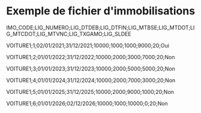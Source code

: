 # Exemple de fichier d'immobilisations
IMO\_CODE;LIG\_NUMERO;LIG\_DTDEB;LIG\_DTFIN;LIG\_MTBSE;LIG\_MTDOT;LIG\_MTCDOT;LIG\_MTVNC;LIG\_TXGAMO;LIG\_SLDEE  

 VOITURE1;1;02/01/2021;31/12/2021;10000;1000;1000;9000;20;Oui  

 VOITURE1;2;01/01/2022;31/12/2022;10000;2000;3000;7000;20;Non  

 VOITURE1;3;01/01/2023;31/12/2023;10000;2000;5000;5000;20;Non  

 VOITURE1;4;01/01/2024;31/12/2024;10000;2000;7000;3000;20;Non  

 VOITURE1;5;01/01/2025;31/12/2025;10000;2000;9000;1000;20;Non  

 VOITURE1;6;01/01/2026;02/12/2026;10000;1000;10000;0;20;Non



